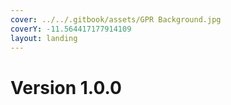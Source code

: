 ```yaml
---
cover: ../../.gitbook/assets/GPR Background.jpg
coverY: -11.564417177914109
layout: landing
---
```


# Version 1.0.0

